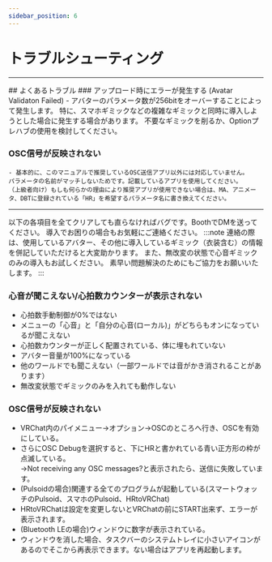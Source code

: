 ```yaml
---
sidebar_position: 6
---
```


# トラブルシューティング

<hr/>
## よくあるトラブル
### アップロード時にエラーが発生する (Avatar Validaton Failed)  
    - アバターのパラメータ数が256bitをオーバーすることによって発生します。  
    特に、スマホギミックなどの複雑なギミックと同時に導入しようとした場合に発生する場合があります。  
    不要なギミックを削るか、Optionプレハブの使用を検討してください。

### OSC信号が反映されない
    - 基本的に、このマニュアルで推奨しているOSC送信アプリ以外には対応していません。  
    パラメータの名前がマッチしないためです。記載しているアプリを使用してください。  
    （上級者向け）もしも何らかの理由により推奨アプリが使用できない場合は、MA、アニメータ、DBTに登録されている「HR」を希望するパラメータ名に書き換えてください。


<hr/>
以下の各項目を全てクリアしても直らなければバグです。BoothでDMを送ってください。
導入でお困りの場合もお気軽にご連絡ください。
:::note
連絡の際は、使用しているアバター、その他に導入しているギミック（衣装含む）の情報を併記していただけると大変助かります。  
また、無改変の状態で心音ギミックのみの導入もお試しください。   
素早い問題解決のためにもご協力をお願いいたします。
:::

### 心音が聞こえない/心拍数カウンターが表示されない
- 心拍数手動制御が0%ではない
- メニューの「心音」と「自分の心音(ローカル)」がどちらもオンになっているが聞こえない
- 心拍数カウンターが正しく配置されている、体に埋もれていない
- アバター音量が100%になっている
- 他のワールドでも聞こえない（一部ワールドでは音がかき消されることがあります）
- 無改変状態でギミックのみを入れても動作しない

### OSC信号が反映されない
- VRChat内のパイメニュー→オプション→OSCのところへ行き、OSCを有効にしている。
- さらにOSC Debugを選択すると、下にHRと書かれている青い正方形の枠が点滅している。  
→Not receiving  any OSC messages?と表示されたら、送信に失敗しています。
- (Pulsoidの場合)関連する全てのプログラムが起動している(スマートウォッチのPulsoid、スマホのPulsoid、HRtoVRChat)
- HRtoVRChatは設定を変更しないとVRChatの前にSTART出来ず、エラーが表示されます。
- (Bluetooth LEの場合)ウィンドウに数字が表示されている。
- ウィンドウを消した場合、タスクバーのシステムトレイに小さいアイコンがあるのでそこから再表示できます。ない場合はアプリを再起動します。
